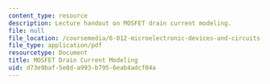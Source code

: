 ```yaml
---
content_type: resource
description: Lecture handout on MOSFET drain current modeling.
file: null
file_location: /coursemedia/6-012-microelectronic-devices-and-circuits-fall-2009/d73e9baf5e8da993b7956eab4adcf04a_MIT6_012F09_lec11_drain.pdf
file_type: application/pdf
resourcetype: Document
title: MOSFET Drain Current Modeling
uid: d73e9baf-5e8d-a993-b795-6eab4adcf04a
---
```

